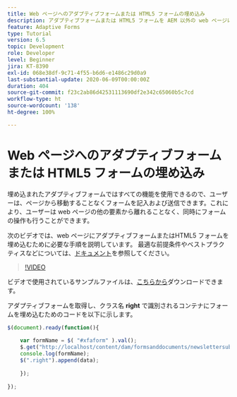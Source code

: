 ```yaml
---
title: Web ページへのアダプティブフォームまたは HTML5 フォームの埋め込み
description: アダプティブフォームまたは HTML5 フォームを AEM 以外の web ページに埋め込むために必要な設定手順です。
feature: Adaptive Forms
type: Tutorial
version: 6.5
topic: Development
role: Developer
level: Beginner
jira: KT-8390
exl-id: 068e38df-9c71-4f55-b6d6-e1486c29d0a9
last-substantial-update: 2020-06-09T00:00:00Z
duration: 404
source-git-commit: f23c2ab86d42531113690df2e342c65060b5c7cd
workflow-type: ht
source-wordcount: '138'
ht-degree: 100%

---
```


# Web ページへのアダプティブフォームまたは HTML5 フォームの埋め込み

埋め込まれたアダプティブフォームではすべての機能を使用できるので、ユーザーは、ページから移動することなくフォームを記入および送信できます。これにより、ユーザーは web ページの他の要素から離れることなく、同時にフォームの操作も行うことができます。

次のビデオでは、web ページにアダプティブフォームまたはHTML5 フォームを埋め込むために必要な手順を説明しています。
最適な前提条件やベストプラクティスなどについては、[ドキュメント](https://experienceleague.adobe.com/docs/experience-manager-65/forms/adaptive-forms-basic-authoring/embed-adaptive-form-external-web-page.html?lang=ja)を参照してください。
>[!VIDEO](https://video.tv.adobe.com/v/335893?quality=12&learn=on)

ビデオで使用されているサンプルファイルは、[こちらから](assets/embedding-af-web-page.zip)ダウンロードできます。

アダプティブフォームを取得し、クラス名 **right** で識別されるコンテナにフォームを埋め込むためのコードを以下に示します。

```javascript
$(document).ready(function(){
  
    var formName = $( "#xfaform" ).val();
    $.get("http://localhost/content/dam/formsanddocuments/newslettersubscription/jcr:content?wcmmode=disabled", function(data, status){
    console.log(formName);
    $(".right").append(data);
      
    });
  
});
```
